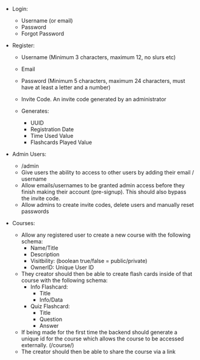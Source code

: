 - Login:
    - Username (or email)
    - Password
    - Forgot Password

- Register: 
    - Username (Minimum 3 characters, maximum 12, no slurs etc)
    - Email
    - Password (Minimum 5 characters, maximum 24 characters, must have at least a letter and a number)
    - Invite Code. An invite code generated by an administrator

    - Generates:
        - UUID
        - Registration Date
        - Time Used Value
        - Flashcards Played Value

- Admin Users:
    - <ip>/admin
    - Give users the ability to access to other users by adding their email / username 
    - Allow emails/usernames to be granted admin access before they finish making their account (pre-signup). This should also bypass the invite code.
    - Allow admins to create invite codes, delete users and manually reset passwords

- Courses:
    - Allow any registered user to create a new course with the following schema:
        - Name/Title
        - Description
        - Visitbility: (boolean true/false = public/private)
        - OwnerID: Unique User ID
    - They creator should then be able to create flash cards inside of that course with the following schema:
        - Info Flashcard:
            - Title
            - Info/Data
        - Quiz Flashcard:
            - Title
            - Question
            - Answer
    - If being made for the first time the backend should generate a unique id for the course which allows the course to be accessed externally. (<ip>/course/<id>)
    - The creator should then be able to share the course via a link
